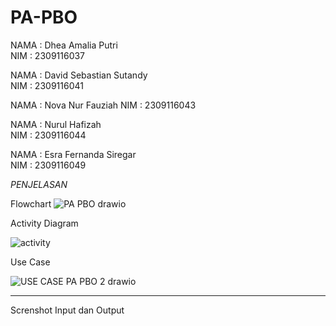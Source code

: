 # PA-PBO

NAMA  : Dhea Amalia Putri                         
NIM   : 2309116037

NAMA  : David Sebastian Sutandy                                      
NIM   : 2309116041

NAMA  : Nova Nur Fauziah
NIM   : 2309116043

NAMA  : Nurul Hafizah                        
NIM   : 2309116044

NAMA  : Esra Fernanda Siregar                         
NIM   : 2309116049

*PENJELASAN* 



Flowchart
![PA PBO  drawio](https://github.com/user-attachments/assets/65be2cbe-94a2-4b00-be11-704f28169c83)





Activity Diagram


![activity](https://github.com/user-attachments/assets/dc9f4c31-49bf-4b86-87bf-de0f3594d4f5)





Use Case


![USE CASE PA PBO 2 drawio](https://github.com/user-attachments/assets/13b6cff4-fb46-4e3f-8409-a51829428cd5)





----------------------------------------------------------------------------------------------------------------

Screnshot Input dan Output





 

